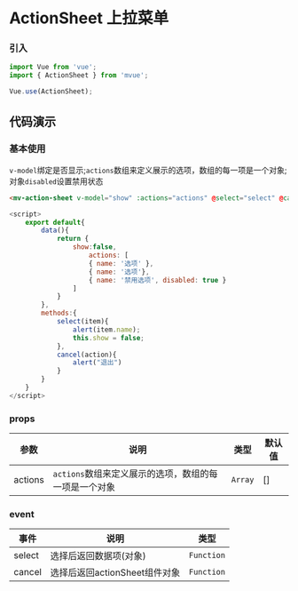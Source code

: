 # ActionSheet 上拉菜单


### 引入

``` javascript
import Vue from 'vue';
import { ActionSheet } from 'mvue';

Vue.use(ActionSheet);
```

## 代码演示

### 基本使用

`v-model`绑定是否显示;`actions`数组来定义展示的选项，数组的每一项是一个对象;对象`disabled`设置禁用状态

```html
<mv-action-sheet v-model="show" :actions="actions" @select="select" @cancel="cancel" />
```

```js
<script>
    export default{
        data(){
            return {
                show:false,
                    actions: [
                    { name: '选项' },
                    { name: '选项'},
                    { name: '禁用选项', disabled: true }
                ]
            }
        },
        methods:{
            select(item){
                alert(item.name);
                this.show = false;
            },
            cancel(action){
                alert("退出")
            }
        }
    }
</script>
```

### props

| 参数 | 说明 | 类型 | 默认值 |
|------|------|------|------|
| actions | `actions`数组来定义展示的选项，数组的每一项是一个对象 | `Array` | []|

### event

| 事件 | 说明 | 类型 | 
|------|------|------|
| select | 选择后返回数据项(对象) | `Function` |
| cancel | 选择后返回actionSheet组件对象 | `Function` |


